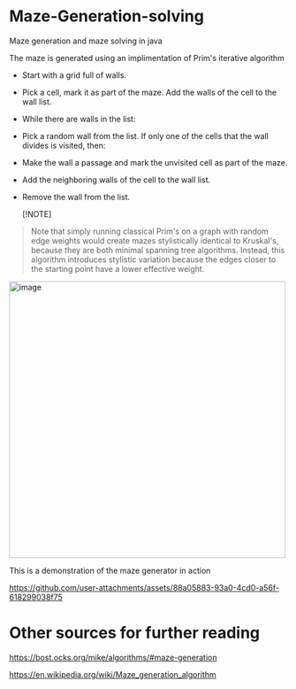 # Maze-Generation-solving

Maze generation and maze solving in java

The maze is generated using an implimentation of Prim's iterative algorithm    
 + Start with a grid full of walls.
 + Pick a cell, mark it as part of the maze. Add the walls of the cell to the wall list.
 + While there are walls in the list:  
 + Pick a random wall from the list. If only one of the cells that the wall divides is visited, then:  
 + Make the wall a passage and mark the unvisited cell as part of the maze.  
 + Add the neighboring walls of the cell to the wall list.
 + Remove the wall from the list.

   [!NOTE]
> Note that simply running classical Prim's on a graph with random edge weights would create mazes stylistically identical to Kruskal's, because they are both minimal spanning tree algorithms. Instead, this algorithm introduces stylistic variation because the edges closer to the starting point have a lower effective weight.




<img width="500" alt="image" src="https://github.com/user-attachments/assets/b930e229-4742-4f41-b04a-8899a73e0b3a" />


This is a demonstration of the maze generator in action  

 


https://github.com/user-attachments/assets/88a05883-93a0-4cd0-a56f-618299038f75





# Other sources for further reading
https://bost.ocks.org/mike/algorithms/#maze-generation

https://en.wikipedia.org/wiki/Maze_generation_algorithm


